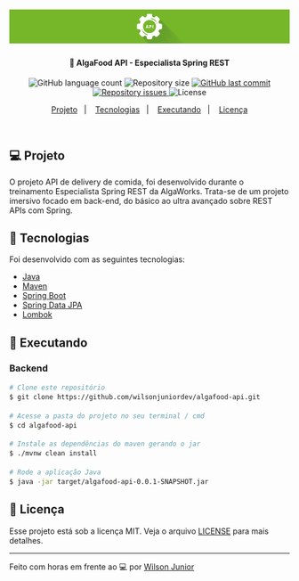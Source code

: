 <h1 align="center">
    <a href="https://www.algaworks.com/" target="_blank">
      <img alt="Logo Especialista Spring REST" title="#especialista-spring-rest" src=".github/banner-especialista-spring-rest.png" />
    </a>
</h1>

<h4 align="center">
  🚀 AlgaFood API - Especialista Spring REST
</h4>

<p align="center">
  <img alt="GitHub language count" src="https://img.shields.io/github/languages/count/wilsonjuniordev/algaworks-algafood">

  <img alt="Repository size" src="https://img.shields.io/github/repo-size/wilsonjuniordev/algaworks-algafood">

  <a href="https://github.com/wilsonjuniordev/algaworks-algafood/commits/master">
    <img alt="GitHub last commit" src="https://img.shields.io/github/last-commit/wilsonjuniordev/algaworks-algafood">
  </a>

  <a href="https://github.com/wilsonjuniordev/algaworks-algafood/issues">
    <img alt="Repository issues" src="https://img.shields.io/github/issues/wilsonjuniordev/algaworks-algafood">
  </a>

  <img alt="License" src="https://img.shields.io/badge/license-MIT-brightgreen">
</p>

<p align="center">
  <a href="#computer-projeto">Projeto</a>&nbsp;&nbsp;&nbsp;|&nbsp;&nbsp;&nbsp;
  <!-- <a href="#-layout">Layout</a>&nbsp;&nbsp;&nbsp;|&nbsp;&nbsp;&nbsp; -->
  <a href="#rocket-tecnologias">Tecnologias</a>&nbsp;&nbsp;&nbsp;|&nbsp;&nbsp;&nbsp;
  <a href="#notebook-executando">Executando</a>&nbsp;&nbsp;&nbsp;|&nbsp;&nbsp;&nbsp;
  <a href="#memo-licença">Licença</a>
</p>
<br>

## :computer: Projeto

O projeto API de delivery de comida, foi desenvolvido durante o treinamento Especialista Spring REST da AlgaWorks. Trata-se de um projeto imersivo focado em back-end, do básico ao ultra avançado sobre REST APIs com Spring.

<!--- ## 🎨 Layout --->

<!--- Você pode encontrar o layout nesse link: --->

## :rocket: Tecnologias

Foi desenvolvido com as seguintes tecnologias:

- [Java](https://docs.oracle.com/en/java)
- [Maven](https://maven.apache.org/guides/index.html)
- [Spring Boot](https://spring.io/projects/spring-boot)
- [Spring Data JPA](https://spring.io/projects/spring-data-jpa)
- [Lombok](https://projectlombok.org/)

## :notebook: Executando

### Backend

```bash
# Clone este repositório
$ git clone https://github.com/wilsonjuniordev/algafood-api.git

# Acesse a pasta do projeto no seu terminal / cmd
$ cd algafood-api

# Instale as dependências do maven gerando o jar
$ ./mvnw clean install

# Rode a aplicação Java
$ java -jar target/algafood-api-0.0.1-SNAPSHOT.jar
```

## :memo: Licença

Esse projeto está sob a licença MIT. Veja o arquivo [LICENSE](LICENSE) para mais detalhes.

---

Feito com horas em frente ao :computer: por [Wilson Junior](http://wilsonjunior.net/)